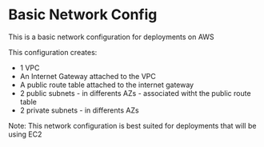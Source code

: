 # Basic Network Config

This is a basic network configuration for deployments on AWS

This configuration creates:

- 1 VPC
- An Internet Gateway attached to the VPC
- A public route table attached to the internet gateway
- 2 public subnets - in differents AZs - associated witht the public route table
- 2 private subnets - in differents AZs

Note: This network configuration is best suited for deployments that will be using EC2